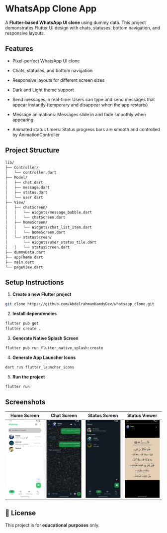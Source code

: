 # WhatsApp Clone App

A **Flutter-based WhatsApp UI clone** using dummy data. This project demonstrates Flutter UI design with chats, statuses, bottom navigation, and responsive layouts.

## Features

- Pixel-perfect WhatsApp UI clone

- Chats, statuses, and bottom navigation

- Responsive layouts for different screen sizes

- Dark and Light theme support

- Send messages in real-time: Users can type and send messages that appear instantly (temporary and disappear when the app restarts)

- Message animations: Messages slide in and fade smoothly when appearing

- Animated status timers: Status progress bars are smooth and controlled by AnimationController

## Project Structure

```
lib/
├── Controller/
│   └── controller.dart
├── Model/
│   ├── chat.dart
│   ├── message.dart
│   ├── status.dart
│   └── user.dart
├── View/
│   ├── chatScreen/
│   │   └── Widgets/message_bubble.dart
│   │   └── chatScreen.dart
│   ├── homeScreen/
│   │   └── Widgets/chat_list_item.dart
│   │   └── homeScreen.dart
│   └── statusScreen/
│       └── Widgets/user_status_tile.dart
│   │   └── statusScreen.dart
├── dummyData.dart
├── appTheme.dart
├── main.dart
└── pageView.dart
```

## Setup Instructions

1. **Create a new Flutter project**

```bash
git clone https://github.com/AbdelrahmanHamdyDev/whatsapp_clone.git
```

2. **Install dependencies**

```bash
flutter pub get
flutter create .
```

3. **Generate Native Splash Screen**

```bash
flutter pub run flutter_native_splash:create
```

4. **Generate App Launcher Icons**

```bash
dart run flutter_launcher_icons
```

5. **Run the project**

```bash
flutter run
```

## Screenshots

| Home Screen                         | Chat Screen                          | Status Screen                            | Status Viewer                              |
| ------------------------------------ | ------------------------------------ | ---------------------------------------- | -------------------------------------------- |
| ![Home Screen](screenshots/home.png) | ![Chat Screen](screenshots/chat.png) | ![Status Screen](screenshots/status.png) | ![StatusViewer](screenshots/statusview.png) |


## 📄 License

This project is for **educational purposes** only.

